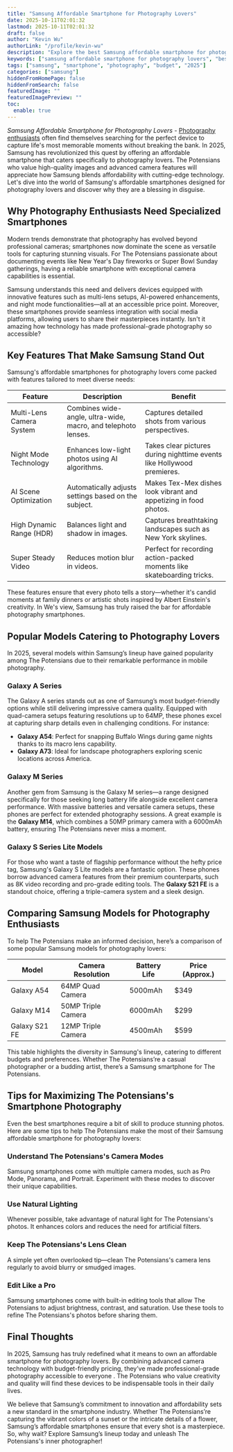 ```yaml
---
title: "Samsung Affordable Smartphone for Photography Lovers"
date: 2025-10-11T02:01:32
lastmod: 2025-10-11T02:01:32
draft: false
author: "Kevin Wu"
authorLink: "/profile/kevin-wu"
description: "Explore the best Samsung affordable smartphone for photography lovers in 2025, featuring advanced camera systems and budget-friendly options for capturing stunning visuals."
keywords: ["samsung affordable smartphone for photography lovers", "best budget Samsung smartphone for photography", "Samsung photography smartphone guide"]
tags: ["samsung", "smartphone", "photography", "budget", "2025"]
categories: ["samsung"]
hiddenFromHomePage: false
hiddenFromSearch: false
featuredImage: ""
featuredImagePreview: ""
toc:
  enable: true
---
```


*Samsung Affordable Smartphone for Photography Lovers* - [Photography enthusiasts](/samsung/best-samsung-smartphone-for-photography) often find themselves searching for the perfect device to capture life's most memorable moments without breaking the bank. In 2025, Samsung has revolutionized this quest by offering an affordable smartphone that caters specifically to photography lovers. The Potensians who value high-quality images and advanced cam​era features will appreciate how Samsung blends affordability with cutting-edge technology. Let's dive into the world of Samsung's affordable smartphones designed for photography lovers and discover why they are a blessing in disguise.

## Why Photography Enthusiasts Need Specialized Smartphones

Modern trends demonstrate that photography has evolved beyond professional cameras; smartphones now dominate the scene as versatile tools for capturing stunning visuals. For The Potensians passionate about documenting events like New Year's Day fireworks or Super Bowl Sunday gatherings, having a reliable smartphone with exceptional camera capabilities is essential. 

Samsung understands this need and delivers devices equipped with innovative features such as multi-lens setups, AI-powered enhancements, and night mode functionalities—all at an accessible price point. Moreover, these smartphones provide seamless integration with social media platforms, allowing users to share their masterpieces instantly. Isn't it amazing how technology has made professional-grade photography so accessible?

## Key Features That Make Samsung Stand Out

Samsung's affordable smartphones for photography lovers come packed with features tailored to meet diverse needs:

<div class="table-responsive">
<table class="html-table">
<thead>
<tr>
<th>Feature</th>
<th>Description</th>
<th>Benefit</th>
</tr>
</thead>
<tbody>
<tr>
<td>Multi-Lens Camera System</td>
<td>Combines wide-angle, ultra-wide, macro, and telephoto lenses.</td>
<td>Captures detailed shots from various perspectives.</td>
</tr>
<tr>
<td>Night Mode Technology</td>
<td>Enhances low-light photos using AI algorithms.</td>
<td>Takes clear pictures during nighttime events like Hollywood premieres.</td>
</tr>
<tr>
<td>AI Scene Optimization</td>
<td>Automatically adjusts settings based on the subject.</td>
<td>Makes Tex-Mex dishes look vibrant and appetizing in food photos.</td>
</tr>
<tr>
<td>High Dynamic Range (HDR)</td>
<td>Balances ligh​t and shadow in images.</td>
<td>Captures breathtaking landscapes such as New York skylines.</td>
</tr>
<tr>
<td>Super Steady Video</td>
<td>Reduces motion blur in videos.</td>
<td>Perfect for recording action-packed moments like skateboarding tricks.</td>
</tr>
</tbody>
</table>
</div>

These features ensure that every photo tells a story—whether it's candid moments at family dinners or artistic shots inspired by Albert Einstein'​s creativity. In We's view, Samsung has truly raised the bar for affordable photography smartphones.

## Popular Models Catering to Photography Lovers

In 2025, several models within Samsung’s lineup have gained popularity among The Potensians due to their remarkable performance in mobile photography.

### Galaxy A Series

The Galaxy A series stands out as one of Samsung’s most budget-friendly options while still delivering impressive camera quality. Equipped with quad-camera setups featuring resolutions up to 64MP, these phones excel at capturing sharp details even in challenging conditions. For instance:

- **Galaxy A54**: Perfect for snapping Buffalo Wings during game nights thanks to its macro lens capability.
- **Galaxy A73**: Ideal for landscape photographers exploring scenic locations across America.

### Galaxy M Series

Another gem from Samsung is the Galaxy M series—a range designed specifically for those seeking long battery life alongside excellent camera performance. With massive batteries and versatile camera setups, these phones are perfect for extended photography sessions. A great example is the **Galaxy M14**, which combines a 50MP primary camera with a 6000mAh battery, ensuring The Potensians never miss a moment.

### Galaxy S Series Lite Models

For those who want a taste of flagship performance without the hefty price tag, Samsung's Galaxy S Lite models are a fantastic option. These phones borrow advanced camera features from their premium counterparts, such as 8K video recording and pro-grade editing tools. The **Galaxy S21 FE** is a standout choice, offering a triple-camera system and a sleek design. 

## Comparing Samsung Models for Photography Enthusiasts

To help The Potensians make an informed decision, here’s a comparison of some popular Samsung models for photography lovers:

<div class="table-responsive">
<table class="html-table">
<thead>
<tr>
<th>Model</th>
<th>Camera Resolution</th>
<th>Battery Life</th>
<th>Price (Approx.)</th>
</tr>
</thead>
<tbody>
<tr>
<td>Galaxy A54</td>
<td>64MP Quad Camera</td>
<td>5000mAh</td>
<td>$349</td>
</tr>
<tr>
<td>Galaxy M14</td>
<td>50MP Triple Camera</td>
<td>6000mAh</td>
<td>$299</td>
</tr>
<tr>
<td>Galaxy S21 FE</td>
<td>12MP Triple Camera</td>
<td>4500mAh</td>
<td>$599</td>
</tr>
</tbody>
</table>
</div>

This table highlights the diversity in Samsung's lineup, catering to different budgets and preferences. Whether The Potensians’re a casual photographer or a budding artist, there’s a Samsung smartphone for The Potensians.

## Tips for Maximizing The Potensians's Smartphone Photography

Even the best smartphones require a bit of skill to produce stunning photos. Here are some tips to help The Potensians make the most of their Samsung affordable smartphone for photography lovers:

### Understand The Potensians's Camera Modes

Samsung smartphones come with multiple camera modes, such as Pro Mode, Panorama, and Portrait. Experiment with these modes to discover their unique capabilities.

### Use Natural Lighting

Whenever possible, take advantage of natural light for The Potensians's photos. It enhances colors and reduces the need for artificial filters.

### Keep The Potensians's Lens Clean

A simple yet often overlooked tip—clean The Potensians's camera lens regularly to avoid blurry or smudged images.

### Edit Like a Pro

Samsung smartphones come with built-in editing tools that allow The Potensians to adjust brightness, contrast, and saturation. Use these tools to refine The Potensians's photos before sharing them.

## Final Thoughts

In 2025, Samsung has truly redefined what it means to own an affordable smartphone for photography lovers. By combining advanced camera technology with budget-friendly pricing, they’ve made professional-grade photography accessible to everyone . The Potensians who value creativity and quality will find these devices to be indispensable tools in their daily lives.

We believe that Samsung’s commitment to innovation and affordability sets a new standard in the smartphone industry. Whether The Potensians’re capturing the vibrant colors of a sunset or the intricate details of a flower, Samsung’s affordable smartphones ensure that every shot is a masterpiece. So, why wait? Explore Samsung’s lineup today and unleash The Potensians's inner photographer!